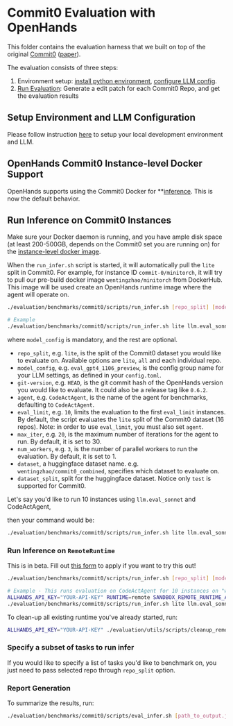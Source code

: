 # Commit0 Evaluation with OpenHands

This folder contains the evaluation harness that we built on top of the original [Commit0](https://commit-0.github.io/) ([paper](https://arxiv.org/abs/2412.01769v1)).

The evaluation consists of three steps:

1. Environment setup: [install python environment](../../README.md#development-environment), [configure LLM config](../../README.md#configure-openhands-and-your-llm).
2. [Run Evaluation](#run-inference-on-commit0-instances): Generate a edit patch for each Commit0 Repo, and get the evaluation results

## Setup Environment and LLM Configuration

Please follow instruction [here](../../README.md#setup) to setup your local development environment and LLM.

## OpenHands Commit0 Instance-level Docker Support

OpenHands supports using the Commit0 Docker for **[inference](#run-inference-on-commit0-instances).
This is now the default behavior.

## Run Inference on Commit0 Instances

Make sure your Docker daemon is running, and you have ample disk space (at least 200-500GB, depends on the Commit0 set you are running on) for the [instance-level docker image](#openhands-commit0-instance-level-docker-support).

When the `run_infer.sh` script is started, it will automatically pull the `lite` split in Commit0. For example, for instance ID `commit-0/minitorch`, it will try to pull our pre-build docker image `wentingzhao/minitorch` from DockerHub. This image will be used create an OpenHands runtime image where the agent will operate on.

```bash
./evaluation/benchmarks/commit0/scripts/run_infer.sh [repo_split] [model_config] [git-version] [agent] [eval_limit] [max_iter] [num_workers] [dataset] [dataset_split]

# Example
./evaluation/benchmarks/commit0/scripts/run_infer.sh lite llm.eval_sonnet HEAD CodeActAgent 16 100 8 wentingzhao/commit0_combined test
```

where `model_config` is mandatory, and the rest are optional.

- `repo_split`, e.g. `lite`, is the split of the Commit0 dataset you would like to evaluate on. Available options are `lite`, `all` and each individual repo.
- `model_config`, e.g. `eval_gpt4_1106_preview`, is the config group name for your
LLM settings, as defined in your `config.toml`.
- `git-version`, e.g. `HEAD`, is the git commit hash of the OpenHands version you would
like to evaluate. It could also be a release tag like `0.6.2`.
- `agent`, e.g. `CodeActAgent`, is the name of the agent for benchmarks, defaulting
to `CodeActAgent`.
- `eval_limit`, e.g. `10`, limits the evaluation to the first `eval_limit` instances. By
default, the script evaluates the `lite` split of the Commit0 dataset (16 repos). Note:
in order to use `eval_limit`, you must also set `agent`.
- `max_iter`, e.g. `20`, is the maximum number of iterations for the agent to run. By
default, it is set to 30.
- `num_workers`, e.g. `3`, is the number of parallel workers to run the evaluation. By
default, it is set to 1.
- `dataset`, a huggingface dataset name. e.g. `wentingzhao/commit0_combined`, specifies which dataset to evaluate on.
- `dataset_split`, split for the huggingface dataset. Notice only `test` is supported for Commit0.

Let's say you'd like to run 10 instances using `llm.eval_sonnet` and CodeActAgent,

then your command would be:

```bash
./evaluation/benchmarks/commit0/scripts/run_infer.sh lite llm.eval_sonnet HEAD CodeActAgent 10 30 1 wentingzhao/commit0_combined test
```

### Run Inference on `RemoteRuntime`

This is in beta. Fill out [this form](https://docs.google.com/forms/d/e/1FAIpQLSckVz_JFwg2_mOxNZjCtr7aoBFI2Mwdan3f75J_TrdMS1JV2g/viewform) to apply if you want to try this out!


```bash
./evaluation/benchmarks/commit0/scripts/run_infer.sh [repo_split] [model_config] [git-version] [agent] [eval_limit] [max_iter] [num_workers] [dataset] [dataset_split]

# Example - This runs evaluation on CodeActAgent for 10 instances on "wentingzhao/commit0_combined"'s test set, with max 30 iteration per instances, with 1 number of workers running in parallel
ALLHANDS_API_KEY="YOUR-API-KEY" RUNTIME=remote SANDBOX_REMOTE_RUNTIME_API_URL="https://runtime.eval.all-hands.dev" EVAL_DOCKER_IMAGE_PREFIX="docker.io/wentingzhao" \
./evaluation/benchmarks/commit0/scripts/run_infer.sh lite llm.eval_sonnet HEAD CodeActAgent 10 30 1 wentingzhao/commit0_combined test
```

To clean-up all existing runtime you've already started, run:

```bash
ALLHANDS_API_KEY="YOUR-API-KEY" ./evaluation/utils/scripts/cleanup_remote_runtime.sh
```

### Specify a subset of tasks to run infer

If you would like to specify a list of tasks you'd like to benchmark on, you just need to pass selected repo through `repo_split` option.


### Report Generation

To summarize the results, run:

```bash
./evaluation/benchmarks/commit0/scripts/eval_infer.sh [path_to_output.jsonl]
```

